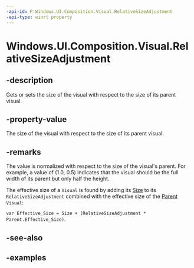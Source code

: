 ```yaml
---
-api-id: P:Windows.UI.Composition.Visual.RelativeSizeAdjustment
-api-type: winrt property
---
```


<!-- Property syntax.
public Vector2 RelativeSizeAdjustment { get;  set; }
-->

# Windows.UI.Composition.Visual.RelativeSizeAdjustment

## -description

Gets or sets the size of the visual with respect to the size of its parent visual.



## -property-value

The size of the visual with respect to the size of its parent visual.

## -remarks

The value is normalized with respect to the size of the visual's parent. For example, a value of (1.0, 0.5) indicates that the visual should be the full width of its parent but only half the height.

The effective size of a `Visual` is found by adding its [Size](visual_size.md) to its `RelativeSizeAdjustment` combined with the effective size of the [Parent](visual_parent.md) `Visual`:

`var Effective_Size = Size + (RelativeSizeAdjustment * Parent.Effective_Size)`.

## -see-also

## -examples
